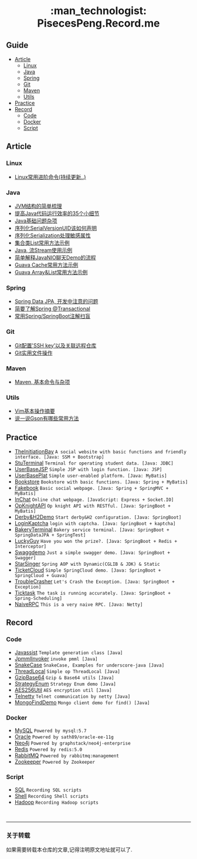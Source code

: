 <h1 align="center"> :man_technologist: PisecesPeng.Record.me </h1>

<h2> Guide </h2>

- [Article](#article)
  - [Linux](#linux)
  - [Java](#java)
  - [Spring](#spring)
  - [Git](#git)
  - [Maven](#maven)
  - [Utils](#utils)
- [Practice](#practice)
- [Record](#record)
  - [Code](#code)
  - [Docker](#docker)
  - [Script](#script)

## Article

### Linux

- [Linux常用进阶命令(持续更新..)](Article/Linux/LinuxCommandMemo(ContinuousUpdate..).md)

### Java

- [JVM结构的简单梳理](Article/Java/JVMStructure.md)
- [提高Java代码运行效率的35个小细节](Article/Java/JavaCodeOptimizationDetails.md)
- [Java基础问题杂项](Article/Java/JavaBasicQuestion.md)
- [序列化SerialVersionUID该如何声明](Article/Java/JavaSerializationDeclareSerialVersionUID.md)
- [序列化Serialization处理敏感属性](Article/Java/JavaSerializationHandlingSensitiveAttributes.md)
- [集合类List常用方法示例](Article/Java/JavaIntroductionToTheListMethod.md)
- [Java, 流Stream使用示例](Article/Java/JavaStreamUsageExample.md)
- [简单解释JavaNIO聊天Demo的流程](Article/Java/JavaNIOChatDemo.md)
- [Guava Cache常用方法示例](Article/Java/GuavaCacheUsageExample.md)
- [Guava Array&List常用方法示例](Article/Java/GuavaArrayAndListExample.md)

### Spring

- [Spring Data JPA, 开发中注意的问题](Article/Framework/Spring/SpringDataJPAProblemsEncounteredInDevelopment.md)
- [简要了解Spring @Transactional](Article/Framework/Spring/BrieflyUnderstandSpringTransactional.md)
- [常用Spring/SpringBoot注解扫盲](Article/Framework/Spring/SpringAnnotation.md)

### Git

- [Git配置'SSH key'以及关联远程仓库](Article/Tools/GitConfiguresSSHkeyAndAssociatedRemoteRepository.md)
- [Git实用文件操作](Article/Tools/BrieflyDescribeGitsFileOperations.md)

### Maven

- [Maven, 基本命令与杂项](Article/Tools/MavenSuitableForUsingItsCommand.md)

### Utils

- [Vim基本操作摘要](Article/Tools/SummaryOfVimBasicOperations.md)
- [说一说Gson有哪些常用方法](Article/Utils/SimpleGsonUtil.md)

## Practice

- [TheInitiationBay](https://github.com/PisecesPeng/SampleWare/tree/master/TheInitiationBay) ``` A social website with basic functions and friendly interface. [Java: SSM + Bootstrap] ```
- [StuTerminal](https://github.com/PisecesPeng/SampleWare/tree/master/StuTerminal) ``` Terminal for operating student data. [Java: JDBC] ```
- [UserBaseJSP](https://github.com/PisecesPeng/SampleWare/tree/master/UserBaseJSP) ``` Simple JSP with login function. [Java: JSP] ```
- [UserBasePlat](https://github.com/PisecesPeng/SampleWare/tree/master/UserBasePlat) ``` Simple user-enabled platform. [Java: MyBatis] ```
- [Bookstore](https://github.com/PisecesPeng/SampleWare/tree/master/BookStore) ``` Bookstore with basic functions. [Java: Spring + MyBatis] ```
- [Fakebook](https://github.com/PisecesPeng/SampleWare/tree/master/Fakebook) ``` Basic social webpage. [Java: Spring + SpringMVC + MyBatis] ```
- [InChat](https://github.com/PisecesPeng/SampleWare/tree/master/InChat) ``` Online chat webpage. [JavaScript: Express + Socket.IO] ```
- [OpKnightAPI](https://github.com/PisecesPeng/SampleWare/tree/master/OpKnightAPI) ``` Op knight API with RESTful. [Java: SpringBoot + MyBatis] ```
- [Derby&H2Demo](https://github.com/PisecesPeng/SampleWare/tree/master/Derby%26H2Demo) ``` Start derby&H2 configuration. [Java: SpringBoot] ```
- [LoginKaptcha](https://github.com/PisecesPeng/SampleWare/tree/master/LoginKaptcha) ``` login with captcha. [Java: SpringBoot + kaptcha] ```
- [BakeryTerminal](https://github.com/PisecesPeng/SampleWare/tree/master/BakeryTerminal) ``` Bakery service terminal. [Java: SpringBoot + SpringDataJPA + SpringTest] ```
- [LuckyGuy](https://github.com/PisecesPeng/SampleWare/tree/master/LuckyGuy) ``` Have you won the prize?. [Java: SpringBoot + Redis + Interceptor] ```
- [Swaggdemo](https://github.com/PisecesPeng/SampleWare/tree/master/Swaggdemo) ``` Just a simple swagger demo. [Java: SpringBoot + Swagger] ```
- [StarSinger](https://github.com/PisecesPeng/SampleWare/tree/master/StarSinger) ``` Spring AOP with Dynamic(CGLIB & JDK) & Static ```
- [TicketCloud](https://github.com/PisecesPeng/SampleWare/tree/master/TicketCloud) ``` Simple SpringCloud demo. [Java: SpringBoot + SpringCloud + Guava] ```
- [TroubleCrasher](https://github.com/PisecesPeng/SampleWare/tree/master/TroubleCrasher) ``` Let's Crash the Exception. [Java: SpringBoot + Exception] ```
- [Ticktask](https://github.com/PisecesPeng/SampleWare/tree/master/Ticktask) ``` The task is running accurately. [Java: SpringBoot + Spring-Scheduling] ```
- [NaiveRPC](https://github.com/PisecesPeng/SampleWare/tree/master/NaiveRPC) ``` This is a very naive RPC. [Java: Netty] ```

## Record

### Code

- [Javassist](https://github.com/PisecesPeng/SampleWare/tree/master/A1JavaUtils/Javassist) ``` Template generation class [Java] ```
- [JpmmlInvoker](https://github.com/PisecesPeng/SampleWare/tree/master/A1JavaUtils/JpmmlInvoker) ``` invoke pmml [Java] ```
- [SnakeCase](https://github.com/PisecesPeng/SampleWare/tree/master/A1JavaUtils/SnakeCase) ``` SnakeCase, Examples for underscore-java [Java] ```
- [ThreadLocal](https://github.com/PisecesPeng/SampleWare/tree/master/A1JavaUtils/ThreadLocal) ``` Simple op ThreadLocal [Java] ```
- [GzipBase64](https://github.com/PisecesPeng/SampleWare/tree/master/A1JavaUtils/GzipBase64) ``` Gzip & Base64 utils [Java] ```
- [StrategyEnum](https://github.com/PisecesPeng/SampleWare/tree/master/A1JavaUtils/StrategyEnum) ``` Strategy Enum demo [Java] ```
- [AES256Util](https://github.com/PisecesPeng/SampleWare/tree/master/A1JavaUtils/AES256) ``` AES encryption util [Java] ```
- [Telnetty](https://github.com/PisecesPeng/SampleWare/tree/master/A1JavaUtils/Telnetty) ``` Telnet communication by netty [Java] ```
- [MongoFindDemo](https://github.com/PisecesPeng/SampleWare/tree/master/A1JavaUtils/MongoFindDemo) ``` Mongo client demo for find() [Java] ```

### Docker

- [MySQL](https://github.com/PisecesPeng/SampleWare/tree/master/A1Docker/MySQL) ``` Powered by mysql:5.7 ```
- [Oracle](https://github.com/PisecesPeng/SampleWare/tree/master/A1Docker/Oracle-ee-11g) ``` Powered by sath89/oracle-ee-11g ```
- [Neo4j](https://github.com/PisecesPeng/SampleWare/tree/master/A1Docker/Neo4j-enterprise) ``` Powered by graphstack/neo4j-enterprise ```
- [Redis](https://github.com/PisecesPeng/SampleWare/tree/master/A1Docker/Redis) ``` Powered by redis:5.0 ```
- [RabbitMQ](https://github.com/PisecesPeng/SampleWare/tree/master/A1Docker/RabbitMQ) ``` Powered by rabbitmq:management ```
- [Zookeeper](https://github.com/PisecesPeng/SampleWare/tree/master/A1Docker/Zookeeper) ``` Powered by Zookeeper ```

### Script

- [SQL](https://github.com/PisecesPeng/SampleWare/tree/master/A1Script/SQL) ``` Recording SQL scripts ```
- [Shell](https://github.com/PisecesPeng/SampleWare/tree/master/A1Script/Shell) ``` Recording Shell scripts ```
- [Hadoop](https://github.com/PisecesPeng/SampleWare/tree/master/A1Script/Hadoop) ``` Recording Hadoop scripts ```

<br/>

<hr>

<h3> 关于转载 </h3>

如果需要转载本仓库的文章,记得注明原文地址就可以了.
